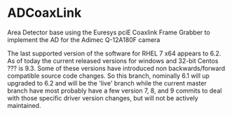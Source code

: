 # ADCoaxLink
Area Detector base using the Euresys pciE Coaxlink Frame Grabber to implement the AD for the Adimec Q-12A180F camera

The last supported version of the software for RHEL 7 x64 appears to 6.2. As of today the current released versions for windows and 32-bit Centos ??? is 9.3. Some of these versions have introduced non backwards/forward compatible source code changes. So this branch, nominally 6.1 will up upgraded to 6.2 and will be the 'live' branch while the current master branch have most probably have a few version 7, 8, and 9 commits to deal with those specific driver version changes, but will not be actively maintained. 
